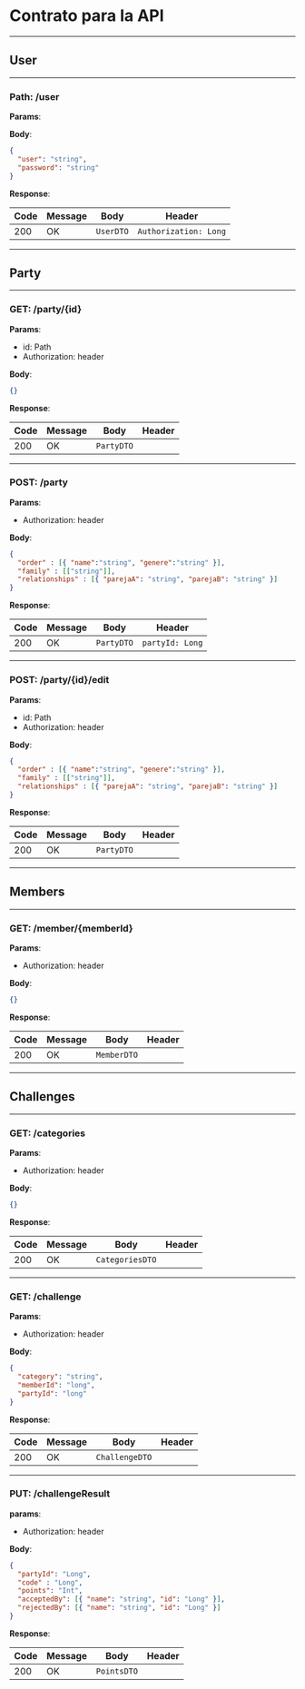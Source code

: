 # Contrato para la API

-----
## User

----
### Path: /user

**Params**:

**Body**:

```json
{
  "user": "string",
  "password": "string"
}
```
**Response**:

| Code | Message | Body        | Header                  |
|------|---------|-------------|-------------------------|
| 200  | OK      | ``UserDTO`` | ``Authorization: Long`` |

----

## Party

----
### GET: /party/{id}

**Params**:
- id: Path
- Authorization: header

**Body**:

```json
{}
```
**Response**:

| Code | Message | Body         | Header |
|------|---------|--------------|--------|
| 200  | OK      | ``PartyDTO`` |        |
---

### POST: /party

**Params**:
- Authorization: header

**Body**:

```json
{
  "order" : [{ "name":"string", "genere":"string" }],
  "family" : [["string"]],
  "relationships" : [{ "parejaA": "string", "parejaB": "string" }]
}
```
**Response**:

| Code | Message | Body         | Header            |
|------|---------|--------------|-------------------|
| 200  | OK      | ``PartyDTO`` | ``partyId: Long`` |
_____
### POST: /party/{id}/edit

**Params**:
- id: Path
- Authorization: header

**Body**:

```json
{
  "order" : [{ "name":"string", "genere":"string" }],
  "family" : [["string"]],
  "relationships" : [{ "parejaA": "string", "parejaB": "string" }]
}
```
**Response**:

| Code | Message | Body         | Header |
|------|---------|--------------|--------|
| 200  | OK      | ``PartyDTO`` |        |
---

## Members

---
### GET: /member/{memberId}

**Params**:
- Authorization: header

**Body**:

```json
{}
```
**Response**:

| Code | Message | Body          | Header |
|------|---------|---------------|--------|
| 200  | OK      | ``MemberDTO`` |        |
----

## Challenges

---
### GET: /categories

**Params**:
- Authorization: header

**Body**:

```json
{}
```
**Response**:

| Code | Message | Body              | Header |
|------|---------|-------------------|--------|
| 200  | OK      | ``CategoriesDTO`` |        |
----
### GET: /challenge

**Params**:
- Authorization: header

**Body**:

```json
{
  "category": "string",
  "memberId": "long",
  "partyId": "long"
}
```
**Response**:

| Code | Message | Body             | Header |
|------|---------|------------------|--------|
| 200  | OK      | ``ChallengeDTO`` |        |
----
### PUT: /challengeResult

**params**:
- Authorization: header

**Body**:
```json
{
  "partyId": "Long",
  "code" : "Long",
  "points": "Int",
  "acceptedBy": [{ "name": "string", "id": "Long" }],
  "rejectedBy": [{ "name": "string", "id": "Long" }]
}
```
**Response**:

| Code | Message | Body           | Header |
|------|---------|----------------|--------|
| 200  | OK      | ``PointsDTO``  |        |
